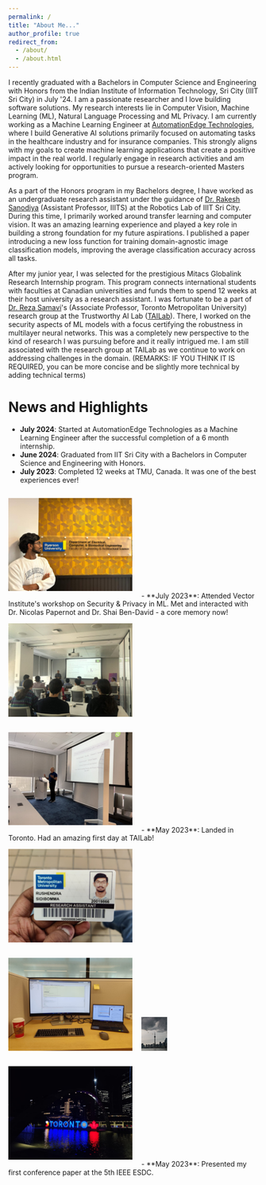 ```yaml
---
permalink: /
title: "About Me..."
author_profile: true
redirect_from: 
  - /about/
  - /about.html
---
```

I recently graduated with a Bachelors in Computer Science and Engineering with Honors from the Indian Institute of Information Technology, Sri City (IIIT Sri City) in July '24. I am a passionate researcher and I love building software solutions. My research interests lie in Computer Vision, Machine Learning (ML), Natural Language Processing and ML Privacy. I am currently working as a Machine Learning Engineer at [AutomationEdge Technologies](https://automationedge.com/), where I build Generative AI solutions primarily focused on automating tasks in the healthcare industry and for insurance companies. This strongly aligns with my goals to create machine learning applications that create a positive impact in the real world. I regularly engage in research activities and am actively looking for opportunities to pursue a research-oriented Masters program.

As a part of the Honors program in my Bachelors degree, I have worked as an undergraduate research assistant under the guidance of [Dr. Rakesh Sanodiya](https://www.iiits.ac.in/people/regular-faculty/dr-rakesh-kumar-sanodiya/) (Assistant Professor, IIITS) at the Robotics Lab of IIIT Sri City. During this time, I primarily worked around transfer learning and computer vision. It was an amazing learning experience and played a key role in building a strong foundation for my future aspirations. I published a paper introducing a new loss function for training domain-agnostic image classification models, improving the average classification accuracy across all tasks.
<!-- , which got 2 citations from articles published at reputed conferences within a year. -->

After my junior year, I was selected for the prestigious Mitacs Globalink Research Internship program. This program connects international students with faculties at Canadian universities and funds them to spend 12 weeks at their host university as a research assistant. I was fortunate to be a part of [Dr. Reza Samavi](https://ee.ryerson.ca/~samavi/)'s (Associate Professor, Toronto Metropolitan University) research group at the Trustworthy AI Lab ([TAILab](https://www.ee.ryerson.ca/~samavi/research.html)). There, I worked on the security aspects of ML models with a focus certifying the robustness in multilayer neural networks. This was a completely new perspective to the kind of research I was pursuing before and it really intrigued me. I am still associated with the research group at TAILab as we continue to work on addressing challenges in the domain. 
(REMARKS: IF YOU THINK IT IS REQUIRED, you can be more concise and be slightly more technical by adding technical terms)

News and Highlights
======
<!-- ![alt text](../images/my_images/tmu_group_1.jpeg) -->
- **July 2024**: Started at AutomationEdge Technologies as a Machine Learning Engineer after the successful completion of a 6 month internship.
- **June 2024**: Graduated from IIT Sri City with a Bachelors in Computer Science and Engineering with Honors.
- **July 2023**: Completed 12 weeks at TMU, Canada. It was one of the best experiences ever! <br>
<img src="..//images/my_images/tmu_last_day.jpg" style="margin-right:1em; margin-top:1em; margin-bottom:1em" alt="tmu" width="250"/>
- **July 2023**: Attended Vector Institute's workshop on Security & Privacy in ML. Met and interacted with Dr. Nicolas Papernot and Dr. Shai Ben-David - a core memory now! <br>
<img src="..//images/my_images/vector_1.jpg" style="margin-right:1em; margin-top:1em; margin-bottom:1em" alt="tmu" width="250"/><img src="..//images/my_images/vector_2.jpg" style="margin-right:1em; margin-top:1em; margin-bottom:1em" alt="tmu" width="250"/>
- **May 2023**: Landed in Toronto. Had an amazing first day at TAILab!<br>
<img src="..//images/my_images/tmu_access_card.jpg" style="margin-right:1em; margin-top:1em; margin-bottom:1em" alt="tmu" width="250"/>
<img src="..//images/my_images/tmu_day_1.jpg" style="margin-right:1em; margin-top:1em; margin-bottom:1em" alt="tmu" width="250"/>
<img src="..//images/my_images/toronto_1.jpg" style="margin-right:1em; margin-top:1em; margin-bottom:1em" alt="tmu" width="10.25%"/>
<img src="..//images/my_images/toronto_2.jpg" style="margin-right:1em; margin-top:1em; margin-bottom:1em" alt="tmu" width="250"/>
- **May 2023**: Presented my first conference paper at the 5th IEEE ESDC.
